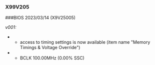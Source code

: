 ### X99V205
###BIOS 2023/03/14 (X9V25005)

*v001:*
* + access to timing settings is now available (item name "Memory Timings & Voltage Override")
* + BCLK 100.00MHz (0.00% SSC)